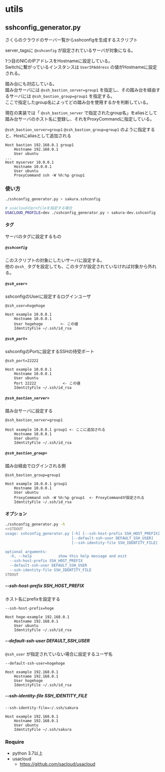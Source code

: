 # utils

## sshconfig_generator.py

さくらのクラウドのサーバ一覧からsshconfigを生成するスクリプト

server_tagsに `@sshconfig` が設定されているサーバが対象になる。

1つ目のNICのIPアドレスをHostnameに設定している。  
Switchに繋がっているインスタンスは `UserIPAddress` の値がHostnameに設定される。

踏み台にも対応している。  
踏み台サーバには `@ssh_bastion_server=group1` を指定し、その踏み台を経由するサーバには `@ssh_bastion_group=group1` を指定する。  
ここで指定したgroup名によってどの踏み台を使用するかを判断している。

現在の実装では「 `@ssh_bastion_server` で指定されたgroup名」をaliasとして踏み台サーバのホスト名に登録し、それをProxyCommandに指定している。

`@ssh_bastion_server=group1` `@ssh_bastion_group=group1` のように指定すると、Hostにaliasとして追加される
```
Host bastion 192.168.0.1 group1
    Hostname 192.168.0.1
    User ubuntu
...
Host myserver 10.0.0.1
    Hostname 10.0.0.1
    User ubuntu
    ProxyCommand ssh -W %h:%p group1
```

### 使い方

```sh
./sshconfig_generator.py > sakura.sshconfig

# usacloudのprofileを指定する場合
USACLOUD_PROFILE=dev ./sshconfig_generator.py > sakura-dev.sshconfig
```

#### タグ

サーバのタグに設定するもの

##### `@sshconfig`

このスクリプトの対象にしたいサーバに設定する。  
他の `@ssh_` タグを設定しても、このタグが設定されていなければ対象から外れる。

##### `@ssh_user=`

sshconfigのUserに設定するログインユーザ

`@ssh_user=hogehoge`
```
Host example 10.0.0.1
    Hostname 10.0.0.1
    User hogehoge        <- この値
    IdentityFile ~/.ssh/id_rsa
```

##### `@ssh_port=`

sshconfigのPortに設定するSSHの待受ポート

`@ssh_port=22222`
```
Host example 10.0.0.1
    Hostname 10.0.0.1
    User ubuntu
    Port 22222            <- この値
    IdentityFile ~/.ssh/id_rsa
```

##### `@ssh_bastion_server=`

踏み台サーバに設定する

`@ssh_bastion_server=group1`
```
Host example 10.0.0.1 group1 <- ここに追加される
    Hostname 10.0.0.1
    User ubuntu
    IdentityFile ~/.ssh/id_rsa
```

##### `@ssh_bastion_group=`

踏み台経由でログインされる側

`@ssh_bastion_group=group1`
```
Host example 10.0.0.1 group1
    Hostname 10.0.0.1
    User ubuntu
    ProxyCommand ssh -W %h:%p group1  <- ProxyCommandが設定される
    IdentityFile ~/.ssh/id_rsa
```

#### オプション

```sh
./sshconfig_generator.py -h
<<STDOUT
usage: sshconfig_generator.py [-h] [--ssh-host-prefix SSH_HOST_PREFIX]
                              [--default-ssh-user DEFAULT_SSH_USER]
                              [--ssh-identity-file SSH_IDENTITY_FILE]

optional arguments:
  -h, --help            show this help message and exit
  --ssh-host-prefix SSH_HOST_PREFIX
  --default-ssh-user DEFAULT_SSH_USER
  --ssh-identity-file SSH_IDENTITY_FILE
STDOUT
```

##### --ssh-host-prefix SSH_HOST_PREFIX

ホスト名にprefixを設定する

`--ssh-host-prefix=hoge`
```
Host hoge-example 192.168.0.1
    Hostname 192.168.0.1
    User ubuntu
    IdentityFile ~/.ssh/id_rsa
```

##### --default-ssh-user DEFAULT_SSH_USER

`@ssh_user` が指定されていない場合に設定するユーザ名

`--default-ssh-user=hogehoge`
```
Host example 192.168.0.1
    Hostname 192.168.0.1
    User hogehoge
    IdentityFile ~/.ssh/id_rsa
```

##### --ssh-identity-file SSH_IDENTITY_FILE

`--ssh-identity-file=~/.ssh/sakura`

```
Host example 192.168.0.1
    Hostname 192.168.0.1
    User ubuntu
    IdentityFile ~/.ssh/sakura
```

### Require

- python 3.7以上
- usacloud
  - https://github.com/sacloud/usacloud

